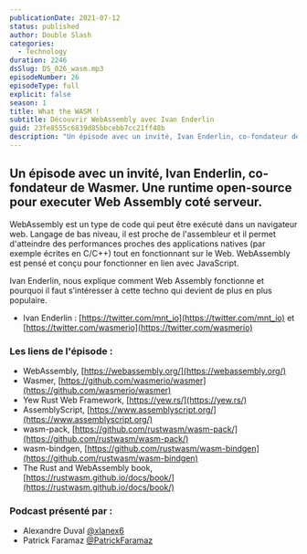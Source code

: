 ```yaml
---
publicationDate: 2021-07-12
status: published
author: Double Slash
categories:
  - Technology
duration: 2246
dsSlug: DS_026_wasm.mp3
episodeNumber: 26
episodeType: full
explicit: false
season: 1
title: What the WASM !
subtitle: Découvrir WebAssembly avec Ivan Enderlin
guid: 23fe8555c6839d85bbcebb7cc21ff48b
description: "Un épisode avec un invité, Ivan Enderlin, co-fondateur de Wasmer. Une runtime open-source pour executer Web Assembly coté serveur. WebAssembly est un type de code qui peut être exécuté dans un navigateur web. Langage de bas niveau, il est proche de l'assembleur et il permet d'atteindre des performances proches des applications natives (par exemple écrites en C/C++) tout en fonctionnant sur le Web. WebAssembly est pensé et conçu pour fonctionner en lien avec JavaScript. Ivan Enderlin, nous explique comment Web Assembly fonctionne et pourquoi il faut s’intéresser à cette techno qui devient de plus en plus populaire. Ivan Enderlin : https://twitter.com/mnt_io et https://twitter.com/wasmerio Les liens de l'épisode : WebAssembly, https://webassembly.org/ Wasmer, https://github.com/wasmerio/wasmer Yew Rust Web Framework, https://yew.rs/ AssemblyScript, https://www.assemblyscript.org/ wasm-pack, https://github.com/rustwasm/wasm-pack/ wasm-bindgen, https://github.com/rustwasm/wasm-bindgen The Rust and WebAssembly book, https://rustwasm.github.io/docs/book/ Podcast présenté par : Alexandre Duval @xlanex6 Patrick Faramaz @PatrickFaramaz"
---
```


## Un épisode avec un invité, Ivan Enderlin, co-fondateur de Wasmer. Une runtime open-source pour executer Web Assembly coté serveur.

WebAssembly est un type de code qui peut être exécuté dans un navigateur web. Langage de bas niveau, il est proche de l'assembleur et il permet d'atteindre des performances proches des applications natives (par exemple écrites en C/C++) tout en fonctionnant sur le Web. WebAssembly est pensé et conçu pour fonctionner en lien avec JavaScript.

Ivan Enderlin, nous explique comment Web Assembly fonctionne et pourquoi il faut s’intéresser à cette techno qui devient de plus en plus populaire.

- Ivan Enderlin : [https://twitter.com/mnt_io](https://twitter.com/mnt_io) et [https://twitter.com/wasmerio](https://twitter.com/wasmerio)

### Les liens de l'épisode :

- WebAssembly, [https://webassembly.org/](https://webassembly.org/)
- Wasmer, [https://github.com/wasmerio/wasmer](https://github.com/wasmerio/wasmer)
- Yew Rust Web Framework, [https://yew.rs/](https://yew.rs/)
- AssemblyScript, [https://www.assemblyscript.org/](https://www.assemblyscript.org/)
- wasm-pack, [https://github.com/rustwasm/wasm-pack/](https://github.com/rustwasm/wasm-pack/)
- wasm-bindgen, [https://github.com/rustwasm/wasm-bindgen](https://github.com/rustwasm/wasm-bindgen)
- The Rust and WebAssembly book, [https://rustwasm.github.io/docs/book/](https://rustwasm.github.io/docs/book/)

### Podcast présenté par :

- Alexandre Duval [@xlanex6](https://twitter.com/xlanex6)
- Patrick Faramaz [@PatrickFaramaz](https://twitter.com/PatrickFaramaz)
